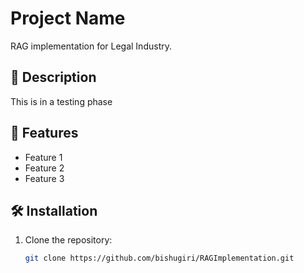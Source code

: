 # Project Name
RAG implementation for Legal Industry.

## 📌 Description
This is in a testing phase

## 🚀 Features
- Feature 1
- Feature 2
- Feature 3

## 🛠 Installation
1. Clone the repository:
   ```bash
   git clone https://github.com/bishugiri/RAGImplementation.git
